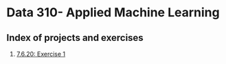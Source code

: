 # Data 310- Applied Machine Learning
## Index of projects and exercises
1. [7.6.20: Exercise 1](https://aeraposo.github.io/Data_310_Project_Summaries/)
